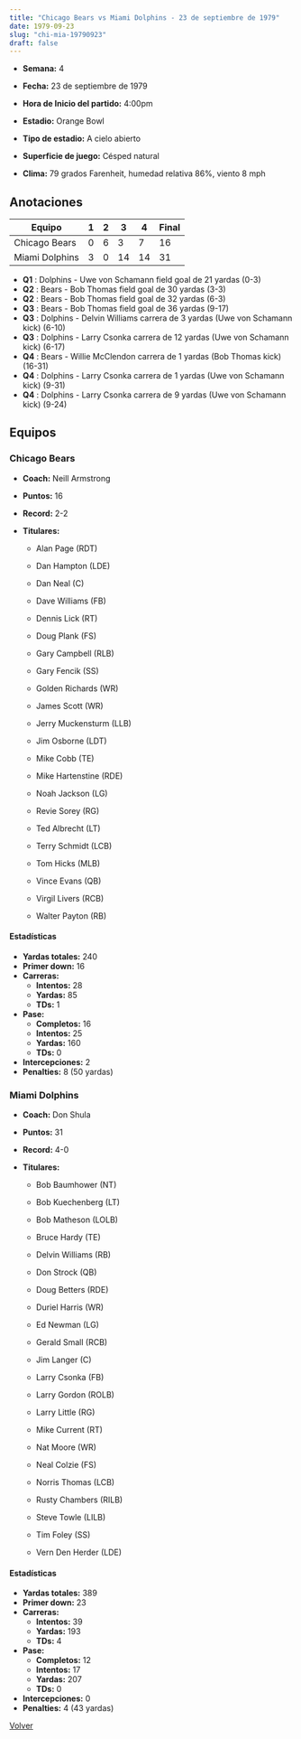 ```yaml
---
title: "Chicago Bears vs Miami Dolphins - 23 de septiembre de 1979"
date: 1979-09-23
slug: "chi-mia-19790923"
draft: false
---
```


* **Semana:** 4
* **Fecha:** 23 de septiembre de 1979

* **Hora de Inicio del partido:** 4:00pm
* **Estadio:** Orange Bowl
* **Tipo de estadio:** A cielo abierto
* **Superficie de juego:** Césped natural
* **Clima:** 79 grados Farenheit, humedad relativa 86%, viento 8 mph





## Anotaciones
| Equipo | 1 | 2 | 3 | 4 | Final |
|--------|---|---|---|---|-------|
| Chicago Bears  | 0 | 6 | 3 | 7  | 16 |
| Miami Dolphins  | 3 | 0 | 14 | 14  | 31 |
* **Q1** : Dolphins - Uwe von Schamann field goal de 21 yardas (0-3)
* **Q2** : Bears - Bob Thomas field goal de 30 yardas (3-3)
* **Q2** : Bears - Bob Thomas field goal de 32 yardas (6-3)
* **Q3** : Bears - Bob Thomas field goal de 36 yardas (9-17)
* **Q3** : Dolphins - Delvin Williams carrera de 3 yardas (Uwe von Schamann kick) (6-10)
* **Q3** : Dolphins - Larry Csonka carrera de 12 yardas (Uwe von Schamann kick) (6-17)
* **Q4** : Bears - Willie McClendon carrera de 1 yardas (Bob Thomas kick) (16-31)
* **Q4** : Dolphins - Larry Csonka carrera de 1 yardas (Uwe von Schamann kick) (9-31)
* **Q4** : Dolphins - Larry Csonka carrera de 9 yardas (Uwe von Schamann kick) (9-24)


## Equipos


### Chicago Bears
* **Coach:** Neill Armstrong
* **Puntos:** 16
* **Record:** 2-2
* **Titulares:** 

  * Alan Page (RDT) 

  * Dan Hampton (LDE) 

  * Dan Neal (C) 

  * Dave Williams (FB) 

  * Dennis Lick (RT) 

  * Doug Plank (FS) 

  * Gary Campbell (RLB) 

  * Gary Fencik (SS) 

  * Golden Richards (WR) 

  * James Scott (WR) 

  * Jerry Muckensturm (LLB) 

  * Jim Osborne (LDT) 

  * Mike Cobb (TE) 

  * Mike Hartenstine (RDE) 

  * Noah Jackson (LG) 

  * Revie Sorey (RG) 

  * Ted Albrecht (LT) 

  * Terry Schmidt (LCB) 

  * Tom Hicks (MLB) 

  * Vince Evans (QB) 

  * Virgil Livers (RCB) 

  * Walter Payton (RB) 

#### Estadísticas
* **Yardas totales:** 240
* **Primer down:** 16
* **Carreras:**
  * **Intentos:** 28
  * **Yardas:** 85
  * **TDs:** 1
* **Pase:**
  * **Completos:** 16
  * **Intentos:** 25
  * **Yardas:** 160
  * **TDs:** 0
* **Intercepciones:** 2
* **Penalties:** 8 (50 yardas)

### Miami Dolphins
* **Coach:** Don Shula
* **Puntos:** 31
* **Record:** 4-0
* **Titulares:** 

  * Bob Baumhower (NT) 

  * Bob Kuechenberg (LT) 

  * Bob Matheson (LOLB) 

  * Bruce Hardy (TE) 

  * Delvin Williams (RB) 

  * Don Strock (QB) 

  * Doug Betters (RDE) 

  * Duriel Harris (WR) 

  * Ed Newman (LG) 

  * Gerald Small (RCB) 

  * Jim Langer (C) 

  * Larry Csonka (FB) 

  * Larry Gordon (ROLB) 

  * Larry Little (RG) 

  * Mike Current (RT) 

  * Nat Moore (WR) 

  * Neal Colzie (FS) 

  * Norris Thomas (LCB) 

  * Rusty Chambers (RILB) 

  * Steve Towle (LILB) 

  * Tim Foley (SS) 

  * Vern Den Herder (LDE) 

#### Estadísticas
* **Yardas totales:** 389
* **Primer down:** 23
* **Carreras:**
  * **Intentos:** 39
  * **Yardas:** 193
  * **TDs:** 4
* **Pase:**
  * **Completos:** 12
  * **Intentos:** 17
  * **Yardas:** 207
  * **TDs:** 0
* **Intercepciones:** 0
* **Penalties:** 4 (43 yardas)


[Volver](/historia/1979)
